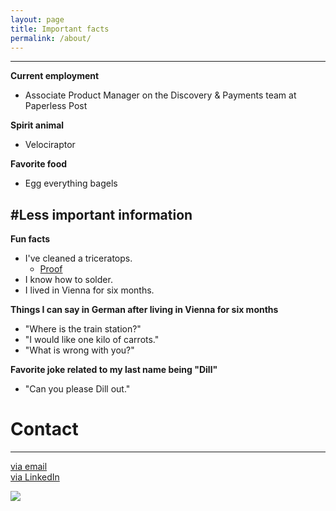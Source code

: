 ```yaml
---
layout: page
title: Important facts
permalink: /about/
---
```


---

**Current employment**

- Associate Product Manager on the Discovery & Payments team at Paperless Post


**Spirit animal**

- Velociraptor


**Favorite food**

- Egg everything bagels


#Less important information
---

**Fun facts**

- I've cleaned a triceratops.
    - [Proof](https://41.media.tumblr.com/744540a6e6cf8187e47b0aff4f91744a/tumblr_ns495cJB541rloozgo2_500.jpg) 
- I know how to solder.
- I lived in Vienna for six months.


**Things I can say in German after living in Vienna for six months**

- "Where is the train station?"
- "I would like one kilo of carrots."
- "What is wrong with you?"

**Favorite joke related to my last name being "Dill"**

- "Can you please Dill out."


# Contact
---

[via email](mailto:emmakmdill@gmail.com)  <br />
[via LinkedIn](https://www.linkedin.com/in/emmadill)

![](https://40.media.tumblr.com/c2df660e0eea4ab1667437c4deb76930/tumblr_ns495cJB541rloozgo1_540.jpg)
